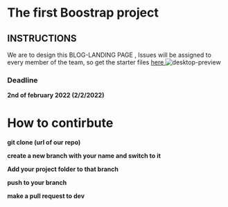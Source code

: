 # The first Boostrap project

## INSTRUCTIONS

We are to design this BLOG-LANDING PAGE , Issues will be assigned to every member of the team, so get the starter files [ here ]( https://drive.google.com/drive/folders/1AjZxrS-f_ypcDDkSjr8JpVQrNinEQP8j?usp=sharing "project1 starter files") ![desktop-preview](https://user-images.githubusercontent.com/80168865/150504752-0d0e46b0-994c-49ab-b640-fb37140d443c.jpg)

### Deadline
**2nd of february 2022 (2/2/2022)**



# How to contirbute

**git clone (url of our repo)**

**create a new branch with your name and switch to it**

**Add your project folder to that branch**

**push to your branch**

**make a pull request to dev**
